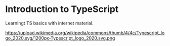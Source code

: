 # Introduction to TypeScript
Learningt TS basics with internet material.

https://upload.wikimedia.org/wikipedia/commons/thumb/4/4c/Typescript_logo_2020.svg/1200px-Typescript_logo_2020.svg.png
